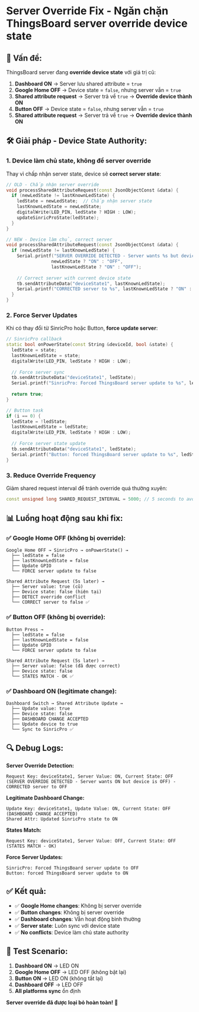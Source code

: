 # Server Override Fix - Ngăn chặn ThingsBoard server override device state

## 🚨 **Vấn đề:**

ThingsBoard server đang **override device state** với giá trị cũ:

1. **Dashboard ON** → Server lưu shared attribute = `true`
2. **Google Home OFF** → Device state = `false`, nhưng server vẫn = `true`
3. **Shared attribute request** → Server trả về `true` → **Override device thành ON**
4. **Button OFF** → Device state = `false`, nhưng server vẫn = `true`
5. **Shared attribute request** → Server trả về `true` → **Override device thành ON**

## 🛠️ **Giải pháp - Device State Authority:**

### 1. **Device làm chủ state, không để server override**

Thay vì chấp nhận server state, device sẽ **correct server state**:

```cpp
// OLD - Chấp nhận server override
void processSharedAttributeRequest(const JsonObjectConst &data) {
  if (newLedState != lastKnownLedState) {
    ledState = newLedState;  // Chấp nhận server state
    lastKnownLedState = newLedState;
    digitalWrite(LED_PIN, ledState ? HIGH : LOW);
    updateSinricProState(ledState);
  }
}

// NEW - Device làm chủ, correct server
void processSharedAttributeRequest(const JsonObjectConst &data) {
  if (newLedState != lastKnownLedState) {
    Serial.printf("SERVER OVERRIDE DETECTED - Server wants %s but device is %s", 
                 newLedState ? "ON" : "OFF", 
                 lastKnownLedState ? "ON" : "OFF");
    
    // Correct server with current device state
    tb.sendAttributeData("deviceState1", lastKnownLedState);
    Serial.printf("CORRECTED server to %s", lastKnownLedState ? "ON" : "OFF");
  }
}
```

### 2. **Force Server Updates**

Khi có thay đổi từ SinricPro hoặc Button, **force update server**:

```cpp
// SinricPro callback
static bool onPowerState(const String &deviceId, bool &state) {
  ledState = state;
  lastKnownLedState = state;
  digitalWrite(LED_PIN, ledState ? HIGH : LOW);
  
  // Force server sync
  tb.sendAttributeData("deviceState1", ledState);
  Serial.printf("SinricPro: Forced ThingsBoard server update to %s", ledState ? "ON" : "OFF");
  
  return true;
}

// Button task
if (i == 0) {
  ledState = !ledState;
  lastKnownLedState = ledState;
  digitalWrite(LED_PIN, ledState ? HIGH : LOW);
  
  // Force server state update
  tb.sendAttributeData("deviceState1", ledState);
  Serial.printf("Button: forced ThingsBoard server update to %s", ledState ? "ON" : "OFF");
}
```

### 3. **Reduce Override Frequency**

Giảm shared request interval để tránh override quá thường xuyên:

```cpp
const unsigned long SHARED_REQUEST_INTERVAL = 5000; // 5 seconds to avoid conflicts
```

## 📊 **Luồng hoạt động sau khi fix:**

### ✅ **Google Home OFF** (không bị override):
```
Google Home OFF → SinricPro → onPowerState() → 
  ├── ledState = false
  ├── lastKnownLedState = false
  ├── Update GPIO
  └── FORCE server update to false

Shared Attribute Request (5s later) → 
  ├── Server value: true (cũ)
  ├── Device state: false (hiện tại)
  ├── DETECT override conflict
  └── CORRECT server to false ✅
```

### ✅ **Button OFF** (không bị override):
```
Button Press → 
  ├── ledState = false
  ├── lastKnownLedState = false
  ├── Update GPIO
  └── FORCE server update to false

Shared Attribute Request (5s later) → 
  ├── Server value: false (đã được correct)
  ├── Device state: false
  └── STATES MATCH - OK ✅
```

### ✅ **Dashboard ON** (legitimate change):
```
Dashboard Switch → Shared Attribute Update → 
  ├── Update value: true
  ├── Device state: false
  ├── DASHBOARD CHANGE ACCEPTED
  ├── Update device to true
  └── Sync to SinricPro ✅
```

## 🔍 **Debug Logs:**

**Server Override Detection:**
```
Request Key: deviceState1, Server Value: ON, Current State: OFF (SERVER OVERRIDE DETECTED - Server wants ON but device is OFF) - CORRECTED server to OFF
```

**Legitimate Dashboard Change:**
```
Update Key: deviceState1, Update Value: ON, Current State: OFF (DASHBOARD CHANGE ACCEPTED)
Shared Attr: Updated SinricPro state to ON
```

**States Match:**
```
Request Key: deviceState1, Server Value: OFF, Current State: OFF (STATES MATCH - OK)
```

**Force Server Updates:**
```
SinricPro: Forced ThingsBoard server update to OFF
Button: forced ThingsBoard server update to ON
```

## ✅ **Kết quả:**

- ✅ **Google Home changes**: Không bị server override
- ✅ **Button changes**: Không bị server override  
- ✅ **Dashboard changes**: Vẫn hoạt động bình thường
- ✅ **Server state**: Luôn sync với device state
- ✅ **No conflicts**: Device làm chủ state authority

## 🚀 **Test Scenario:**

1. **Dashboard ON** → LED ON
2. **Google Home OFF** → LED OFF (không bật lại)
3. **Button ON** → LED ON (không tắt lại)
4. **Dashboard OFF** → LED OFF
5. **All platforms sync** ổn định

**Server override đã được loại bỏ hoàn toàn!** 🎯 